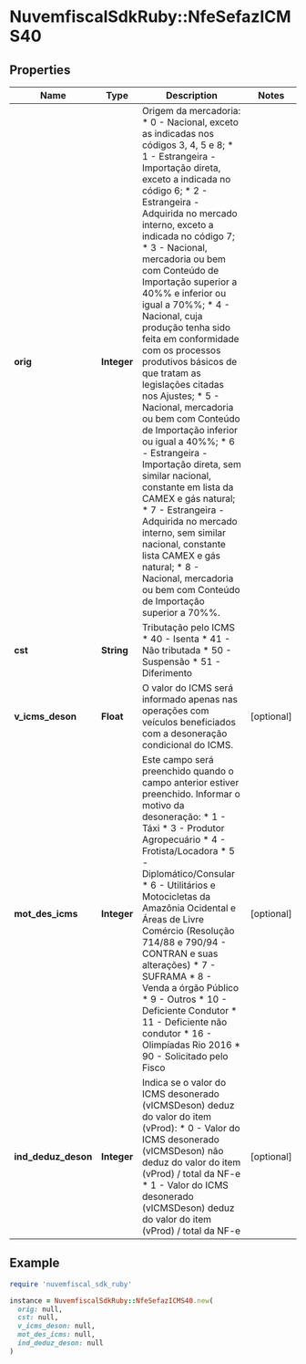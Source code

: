 # NuvemfiscalSdkRuby::NfeSefazICMS40

## Properties

| Name | Type | Description | Notes |
| ---- | ---- | ----------- | ----- |
| **orig** | **Integer** | Origem da mercadoria:  * 0 - Nacional, exceto as indicadas nos códigos 3, 4, 5 e 8;  * 1 - Estrangeira - Importação direta, exceto a indicada no código 6;  * 2 - Estrangeira - Adquirida no mercado interno, exceto a indicada no código 7;  * 3 - Nacional, mercadoria ou bem com Conteúdo de Importação superior a 40%% e inferior ou igual a 70%%;  * 4 - Nacional, cuja produção tenha sido feita em conformidade com os processos produtivos básicos de que tratam as legislações citadas nos Ajustes;  * 5 - Nacional, mercadoria ou bem com Conteúdo de Importação inferior ou igual a 40%%;  * 6 - Estrangeira - Importação direta, sem similar nacional, constante em lista da CAMEX e gás natural;  * 7 - Estrangeira - Adquirida no mercado interno, sem similar nacional, constante lista CAMEX e gás natural;  * 8 - Nacional, mercadoria ou bem com Conteúdo de Importação superior a 70%%. |  |
| **cst** | **String** | Tributação pelo ICMS  * 40 - Isenta  * 41 - Não tributada  * 50 - Suspensão  * 51 - Diferimento |  |
| **v_icms_deson** | **Float** | O valor do ICMS será informado apenas nas operações com veículos beneficiados com a desoneração condicional do ICMS. | [optional] |
| **mot_des_icms** | **Integer** | Este campo será preenchido quando o campo anterior estiver preenchido.  Informar o motivo da desoneração:  * 1 - Táxi  * 3 - Produtor Agropecuário  * 4 - Frotista/Locadora  * 5 - Diplomático/Consular  * 6 - Utilitários e Motocicletas da Amazônia Ocidental e Áreas de Livre Comércio (Resolução 714/88 e 790/94 - CONTRAN e suas alterações)  * 7 - SUFRAMA  * 8 - Venda a órgão Público  * 9 - Outros  * 10 - Deficiente Condutor  * 11 - Deficiente não condutor  * 16 - Olimpíadas Rio 2016  * 90 - Solicitado pelo Fisco | [optional] |
| **ind_deduz_deson** | **Integer** | Indica se o valor do ICMS desonerado (vICMSDeson) deduz do valor do item (vProd):  * 0 - Valor do ICMS desonerado (vICMSDeson) não deduz do valor do item (vProd) / total da NF-e  * 1 - Valor do ICMS desonerado (vICMSDeson) deduz do valor do item (vProd) / total da NF-e | [optional] |

## Example

```ruby
require 'nuvemfiscal_sdk_ruby'

instance = NuvemfiscalSdkRuby::NfeSefazICMS40.new(
  orig: null,
  cst: null,
  v_icms_deson: null,
  mot_des_icms: null,
  ind_deduz_deson: null
)
```


